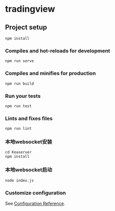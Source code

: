 # tradingview

## Project setup
```
npm install
```

### Compiles and hot-reloads for development
```
npm run serve
```

### Compiles and minifies for production
```
npm run build
```

### Run your tests
```
npm run test
```

### Lints and fixes files
```
npm run lint
```
### 本地websocket安装
```
cd Koaserver
npm install
```
### 本地websocket启动
```
node index.js
```

### Customize configuration
See [Configuration Reference](https://cli.vuejs.org/config/).
